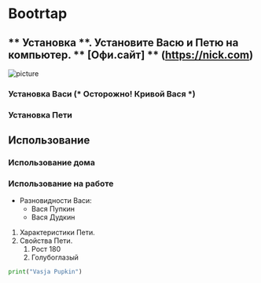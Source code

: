 # Bootrtap 
 
## ** Установка **. Установите Васю и Петю на компьютер. ** [Офи.сайт] ** (https://nick.com)
![picture](https://www.google.com/search?q=%D0%BA%D0%B0%D1%80%D1%82%D0%B8%D0%BD%D0%BA%D0%B0&sxsrf=ALeKk03ZrWqQqgXkZryo-mhuFBJN0G_5Lg:1590407020014&tbm=isch&source=iu&ictx=1&fir=iQyNeonw4w1viM%253A%252CEGg0wzc2lNiGRM%252C_&vet=1&usg=AI4_-kQamRLMT_oUYgE2XGCf1zk7CqwWvg&sa=X&ved=2ahUKEwjhi-fr987pAhVw-yoKHYhJBIEQ9QEwAHoECAoQHA#imgrc=iQyNeonw4w1viM:)

### Установка Васи (* Осторожно! Кривой Вася *) 
### Установка Пети

## Использование

### Использование дома
### Использование на работе

* Разновидности Васи:
   * Вася Пупкин
   * Вася Дудкин
    
 1. Характеристики Пети.
 1. Свойства Пети.
     1. Рост 180
     2. Голубоглазый

```Python
print("Vasja Pupkin")
```
